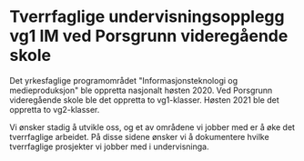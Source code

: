# Tverrfaglige undervisningsopplegg vg1 IM ved Porsgrunn videregående skole

Det yrkesfaglige programområdet "Informasjonsteknologi og medieproduksjon" ble oppretta nasjonalt høsten 2020. Ved Porsgrunn videregående skole ble det oppretta to vg1-klasser. Høsten 2021 ble det oppretta to vg2-klasser. 

Vi ønsker stadig å utvikle oss, og et av områdene vi jobber med er å øke det tverrfaglige arbeidet. På disse sidene ønsker vi å dokumentere hvilke tverrfaglige prosjekter vi jobber med i undervisninga. 
